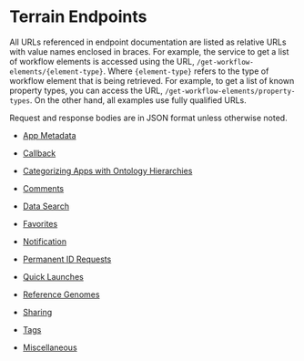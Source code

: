 # Terrain Endpoints

All URLs referenced in endpoint documentation are listed as relative URLs with value names enclosed in braces.
For example, the service to get a list of workflow elements is accessed using the URL, `/get-workflow-elements/{element-type}`.
Where `{element-type}` refers to the type of workflow element that is being retrieved.
For example, to get a list of known property types, you can access the URL, `/get-workflow-elements/property-types`.
On the other hand, all examples use fully qualified URLs.

Request and response bodies are in JSON format unless otherwise noted.

* [App Metadata](app-metadata.md)

* [Callback](callbacks.md)

* [Categorizing Apps with Ontology Hierarchies](app-ontologies.md)

* [Comments](comments.md)

* [Data Search](filesystem/search.md)

* [Favorites](favorites.md)

* [Notification](notifications.md)

* [Permanent ID Requests](permanent-id-requests.md)

* [Quick Launches](quick-launches.md)

* [Reference Genomes](reference-genomes.md)

* [Sharing](sharing.md)

* [Tags](tags.md)

* [Miscellaneous](misc.md)
